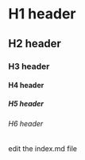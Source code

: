 # H1 header
## H2 header
### H3 header
#### H4 header
##### H5 header
###### H6 header

edit the index.md file
